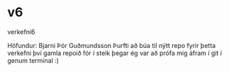 # v6
verkefni6

Höfundur: Bjarni Þór Guðmundsson
Þurfti að búa til nýtt  repo fyrir þetta verkefni því gamla repoið fór í steik þegar ég var að prófa mig áfram í git í genum terminal :)
